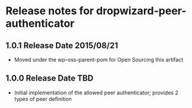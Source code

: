 # Release notes for dropwizard-peer-authenticator

## 1.0.1 Release Date 2015/08/21

* Moved under the wp-oss-parent-pom for Open Sourcing this artifact

## 1.0.0 Release Date TBD

* Initial implementation of the allowed peer authenticator; provides 2 types of peer definition
